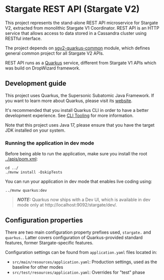 # Stargate REST API (Stargate V2)

This project represents the stand-alone REST API microservice for Stargate V2, extracted from monolithic Stargate V1 Coordinator.
REST API is an HTTP service that allows access to data stored in a Cassandra cluster using RESTful interface.

The project depends on [sgv2-quarkus-common](../sgv2-quarkus-common) module, which defines general common project for all Stargate
V2 APIs.

REST API runs as a [Quarkus](https://quarkus.io/) service, different from Stargate V1 APIs
which was build on DropWizard framework.

## Development guide

This project uses Quarkus, the Supersonic Subatomic Java Framework.
If you want to learn more about Quarkus, please visit its [website](https://quarkus.io/).

It's recommended that you install Quarkus CLI in order to have a better development experience.
See [CLI Tooling](https://quarkus.io/guides/cli-tooling) for more information.

Note that this project uses Java 17, please ensure that you have the target JDK installed on your system.

### Running the application in dev mode

Before being able to run the application, make sure you install the root [../apis/pom.xml](../pom.xml):
```shell script
cd ../
./mvnw install -DskipTests
```

You can run your application in dev mode that enables live coding using:
```shell script
../mvnw quarkus:dev
```

> **_NOTE:_**  Quarkus now ships with a Dev UI, which is available in dev mode only at http://localhost:9092/stargate/dev/.

## Configuration properties

There are two main configuration property prefixes used, `stargate.` and `quarkus.`.
Latter covers configuration of Quarkus-provided standard features, former Stargate-specific features.

Configuration settings can be found from `application.yaml` files located in:

* `src/main/resources/application.yaml`: Production settings, used as the baseline for other modes
* `src/test/resources/application.yaml`: Overrides for "test" phase
